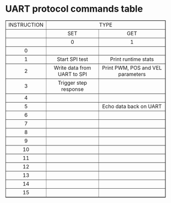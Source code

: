 
# UART protocol commands table #

<table border="1">
	<tr>
		<td align="center">INSTRUCTION</td>		
		<td colspan="2" align="center">TYPE</td>
	</tr>
	<tr>
		<td align="center">&nbsp;</td>
		<td align="center">SET</td>
		<td align="center">GET</td>
	</tr>
	<tr>
		<td align="center">&nbsp;</td>
		<td align="center">0</td>
		<td align="center">1</td>
	</tr>
	<tr>
		<td align="center">0</td>
		<td align="center">&nbsp;</td>
		<td align="center">&nbsp;</td>
	</tr>
	<tr>
		<td align="center">1</td>
		<td align="center">Start SPI test</td>
		<td align="center">Print runtime stats</td>
	</tr>
	<tr>
		<td align="center">2</td>
		<td align="center">Write data from UART to SPI</td>
		<td align="center">Print PWM, POS and VEL parameters</td>
	</tr>
	<tr>
		<td align="center">3</td>
		<td align="center">Trigger step response</td>
		<td align="center">&nbsp;</td>
	</tr>
	<tr>
		<td align="center">4</td>
		<td align="center">&nbsp;</td>
		<td align="center">&nbsp;</td>
	</tr>
	<tr>
		<td align="center">5</td>
		<td align="center">&nbsp;</td>
		<td align="center">Echo data back on UART</td>
	</tr>
	<tr>
		<td align="center">6</td>
		<td align="center">&nbsp;</td>
		<td align="center">&nbsp;</td>
	</tr>
	<tr>
		<td align="center">7</td>
		<td align="center">&nbsp;</td>
		<td align="center">&nbsp;</td>
	</tr>
	<tr>
		<td align="center">8</td>
		<td align="center">&nbsp;</td>
		<td align="center">&nbsp;</td>
	</tr>
	<tr>
		<td align="center">9</td>
		<td align="center">&nbsp;</td>
		<td align="center">&nbsp;</td>
	</tr>
	<tr>
		<td align="center">10</td>
		<td align="center">&nbsp;</td>
		<td align="center">&nbsp;</td>
	</tr>
	<tr>
		<td align="center">11</td>
		<td align="center">&nbsp;</td>
		<td align="center">&nbsp;</td>
	</tr>
	<tr>
		<td align="center">12</td>
		<td align="center">&nbsp;</td>
		<td align="center">&nbsp;</td>
	</tr>
	<tr>
		<td align="center">13</td>
		<td align="center">&nbsp;</td>
		<td align="center">&nbsp;</td>
	</tr>
	<tr>
		<td align="center">14</td>
		<td align="center">&nbsp;</td>
		<td align="center">&nbsp;</td>
	</tr>
	<tr>
		<td align="center">15</td>
		<td align="center">&nbsp;</td>
		<td align="center">&nbsp;</td>
	</tr>
</table>
